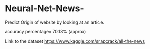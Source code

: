 # Neural-Net-News-
Predict Origin of website by looking at an article.


accuracy percentage= 70.13% (approx)



Link to the dataset 
https://www.kaggle.com/snapcrack/all-the-news
